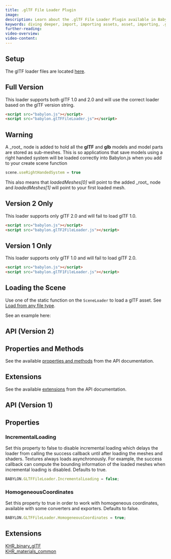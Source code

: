 ```yaml
---
title: .glTF File Loader Plugin
image: 
description: Learn about the .glTF File Loader Plugin available in Babylon.js.
keywords: diving deeper, import, importing assets, asset, importing, .glTF, gltf
further-reading:
video-overview:
video-content:
---
```


## Setup

The glTF loader files are located [here](https://github.com/BabylonJS/Babylon.js/tree/master/dist/preview%20release/loaders).

## Full Version

This loader supports both glTF 1.0 and 2.0 and will use the correct loader based on the glTF version string.

```html
<script src="babylon.js"></script>
<script src="babylon.glTFFileLoader.js"></script>
```

## Warning
A \_root\_ node is added to hold all the **glTF** and **glb** models and model parts are stored as sub-meshes. This is so applications that save models using a right handed system will be loaded correctly into Babylon.js when you add to your create scene function

```javascript
scene.useRightHandedSystem = true
```

This also means that _loadedMeshes[0]_ will point to the added \_root\_ node and _loadedMeshes[1]_ will point to your first loaded mesh.

## Version 2 Only

This loader supports only glTF 2.0 and will fail to load glTF 1.0.

```html
<script src="babylon.js"></script>
<script src="babylon.glTF2FileLoader.js"></script>
```

## Version 1 Only

This loader supports only glTF 1.0 and will fail to load glTF 2.0.

```html
<script src="babylon.js"></script>
<script src="babylon.glTF1FileLoader.js"></script>
```

## Loading the Scene

Use one of the static function on the `SceneLoader` to load a glTF asset.
See [Load from any file type](/divingDeeper/importers/loadingFileTypes).

See an example here: <Playground id="#WGZLGJ" title="Load a glTF Asset" description="Simple example showing how load a .glTF asset into your scene." image="/img/playgroundsAndNMEs/divingDeeperglTF1.jpg" isMain={true} category="Import"/>

## API (Version 2)

## Properties and Methods

See the available [properties and methods](/typedoc/classes/babylon.gltffileloader) from the API documentation.

## Extensions

See the available [extensions](/typedoc/modules/babylon.gltf2.loader.extensions) from the API documentation.

## API (Version 1)

## Properties

### IncrementalLoading

Set this property to false to disable incremental loading which delays the loader from calling the success callback until after loading the meshes and shaders. Textures always loads asynchronously. For example, the success callback can compute the bounding information of the loaded meshes when incremental loading is disabled. Defaults to true.

```javascript
BABYLON.GLTFFileLoader.IncrementalLoading = false;
```

### HomogeneousCoordinates

Set this property to true in order to work with homogeneous coordinates, available with some converters and exporters. Defaults to false.

```javascript
BABYLON.GLTFFileLoader.HomogeneousCoordinates = true;
```

## Extensions

[KHR_binary_glTF](https://github.com/KhronosGroup/glTF/tree/master/extensions/1.0/Khronos/KHR_binary_glTF)  
[KHR_materials_common](https://github.com/KhronosGroup/glTF/tree/master/extensions/1.0/Khronos/KHR_materials_common)  
